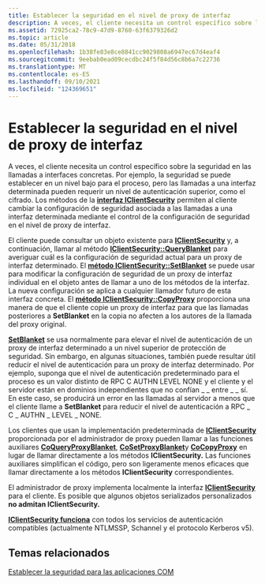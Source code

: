 ```yaml
---
title: Establecer la seguridad en el nivel de proxy de interfaz
description: A veces, el cliente necesita un control específico sobre la seguridad en las llamadas a interfaces concretas.
ms.assetid: 72925ca2-78c9-47d9-8760-63f6379326d2
ms.topic: article
ms.date: 05/31/2018
ms.openlocfilehash: 1b38fe83e8ce8841cc9029808a6947ec67d4eaf4
ms.sourcegitcommit: 9eebab0ead09cecdbc24f5f84d56c8b6a7c22736
ms.translationtype: MT
ms.contentlocale: es-ES
ms.lasthandoff: 09/10/2021
ms.locfileid: "124369651"
---
```

# <a name="setting-security-at-the-interface-proxy-level"></a>Establecer la seguridad en el nivel de proxy de interfaz

A veces, el cliente necesita un control específico sobre la seguridad en las llamadas a interfaces concretas. Por ejemplo, la seguridad se puede establecer en un nivel bajo para el proceso, pero las llamadas a una interfaz determinada pueden requerir un nivel de autenticación superior, como el cifrado. Los métodos de la [**interfaz IClientSecurity**](/windows/desktop/api/ObjIdl/nn-objidl-iclientsecurity) permiten al cliente cambiar la configuración de seguridad asociada a las llamadas a una interfaz determinada mediante el control de la configuración de seguridad en el nivel de proxy de interfaz.

El cliente puede consultar un objeto existente para [**IClientSecurity**](/windows/desktop/api/ObjIdl/nn-objidl-iclientsecurity) y, a continuación, llamar al método [**IClientSecurity::QueryBlanket**](/windows/win32/api/objidl/nf-objidl-iclientsecurity-queryblanket) para averiguar cuál es la configuración de seguridad actual para un proxy de interfaz determinado. El [**método IClientSecurity::SetBlanket**](/windows/win32/api/objidl/nf-objidl-iclientsecurity-setblanket) se puede usar para modificar la configuración de seguridad de un proxy de interfaz individual en el objeto antes de llamar a uno de los métodos de la interfaz. La nueva configuración se aplica a cualquier llamador futuro de esta interfaz concreta. El [**método IClientSecurity::CopyProxy**](/windows/win32/api/objidl/nf-objidl-iclientsecurity-copyproxy) proporciona una manera de que el cliente copie un proxy de interfaz para que las llamadas posteriores a **SetBlanket** en la copia no afecten a los autores de la llamada del proxy original.

[**SetBlanket**](/windows/win32/api/objidl/nf-objidl-iclientsecurity-setblanket) se usa normalmente para elevar el nivel de autenticación de un proxy de interfaz determinado a un nivel superior de protección de seguridad. Sin embargo, en algunas situaciones, también puede resultar útil reducir el nivel de autenticación para un proxy de interfaz determinado. Por ejemplo, suponga que el nivel de autenticación predeterminado para el proceso es un valor distinto de RPC C AUTHN LEVEL NONE y el cliente y el servidor están en dominios independientes que no confían \_ \_ entre \_ \_ sí. En este caso, se producirá un error en las llamadas al servidor a menos que el cliente llame a **SetBlanket** para reducir el nivel de autenticación a RPC \_ C \_ AUTHN \_ LEVEL \_ NONE.

Los clientes que usan la implementación predeterminada de [**IClientSecurity**](/windows/desktop/api/ObjIdl/nn-objidl-iclientsecurity) proporcionada por el administrador de proxy pueden llamar a las funciones auxiliares [**CoQueryProxyBlanket**](/windows/desktop/api/combaseapi/nf-combaseapi-coqueryproxyblanket), [**CoSetProxyBlanket**](/windows/desktop/api/combaseapi/nf-combaseapi-cosetproxyblanket)y [**CoCopyProxy**](/windows/desktop/api/combaseapi/nf-combaseapi-cocopyproxy) en lugar de llamar directamente a los métodos **IClientSecurity.** Las funciones auxiliares simplifican el código, pero son ligeramente menos eficaces que llamar directamente a los métodos **IClientSecurity** correspondientes.

El administrador de proxy implementa localmente la interfaz [**IClientSecurity**](/windows/desktop/api/ObjIdl/nn-objidl-iclientsecurity) para el cliente. Es posible que algunos objetos serializados personalizados **no admitan IClientSecurity.**

[**IClientSecurity funciona**](/windows/desktop/api/ObjIdl/nn-objidl-iclientsecurity) con todos los servicios de autenticación compatibles (actualmente NTLMSSP, Schannel y el protocolo Kerberos v5).

## <a name="related-topics"></a>Temas relacionados

<dl> <dt>

[Establecer la seguridad para las aplicaciones COM](setting-security-for-com-applications.md)
</dt> </dl>

 

 